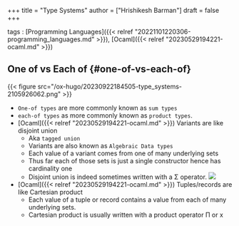 +++
title = "Type Systems"
author = ["Hrishikesh Barman"]
draft = false
+++

tags
: [Programming Languages]({{< relref "20221101220306-programming_languages.md" >}}), [Ocaml]({{< relref "20230529194221-ocaml.md" >}})


## One of vs Each of {#one-of-vs-each-of}

{{< figure src="/ox-hugo/20230922184505-type_systems-2105926062.png" >}}

-   `One-of types` are more commonly known as `sum types`
-   `each-of types` as more commonly known as `product types`.
-   [Ocaml]({{< relref "20230529194221-ocaml.md" >}}) Variants are like disjoint union
    -   Aka `tagged union`
    -   Variants are also known as `Algebraic Data types`
    -   Each value of a variant comes from one of many underlying sets
    -   Thus far each of those sets is just a single constructor hence has cardinality one
    -   Disjoint union is indeed sometimes written with a &Sigma; operator.
        ![](/ox-hugo/20230922184505-type_systems-693073924.png)
-   [Ocaml]({{< relref "20230529194221-ocaml.md" >}}) Tuples/records are like Cartesian product
    -   Each value of a tuple or record contains a value from each of many underlying sets.
    -   Cartesian product is usually written with a product operator &Pi; or x
